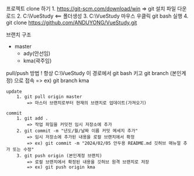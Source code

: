 프로젝트 clone 하기
	1. https://git-scm.com/download/win => git 설치 파일 다운로드
	2. C:\VueStudy <== 폴더생성
	3. C:\VueStudy 마우스 우클릭 git bash 실행
	4. git clone https://github.com/ANDUYONG/VueStudy.git



브랜치 구조
   - master
	 - ady(안선임)
	 - kma(곽주임)


pull/push 방법
	! 항상 C:\VueStudy 이 경로에서 git bash 키고 git branch (본인계정) 으로 접속
		=> ex) git branch kma


	update
		1. git pull origin master
			=> 마스터 브랜치로부터 현재의 브랜치로 업데이트(가져오기)
			
	commit
		1. git add .
			=> 작업 파일을 커밋전 임시 저장소에 추가
		2. git commit -m "년도/월/날짜 이름 커밋 메세지 추가"
			=> 임시 저장소에 추가된 내용을 로컬 브랜치에서 확정
			=> ex) git commit -m "2024/02/05 안두용 README.md 깃허브 매뉴얼 추가 또는 수정"
		3. git push origin (본인계정 브랜치)
			=> 로컬 브랜치에서 확정된 내용을 깃허브 원격 브랜치로 저장
			=> ex) git push origin kma